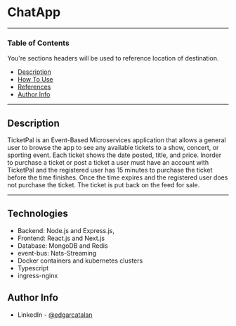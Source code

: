 # ChatApp
---

### Table of Contents
You're sections headers will be used to reference location of destination.

- [Description](#description)
- [How To Use](#how-to-use)
- [References](#references)
- [Author Info](#author-info)

---

## Description

TicketPal is an Event-Based Microservices application that allows a general user to browse the app to see any available tickets to a show, concert, or sporting event. Each ticket shows the date posted, title, and price. Inorder to purchase a ticket or post a ticket a user must have an account with TicketPal and the registered user has 15 minutes to purchase the ticket before the time finishes. Once the time expires and the registered user does not purchase the ticket. The ticket is put back on the feed for sale. 

---

## Technologies

- Backend: Node.js and Express.js, 
- Frontend: React.js and Next.js
- Database: MongoDB and Redis
- event-bus: Nats-Streaming
- Docker containers and kubernetes clusters
- Typescript
- ingress-nginx

## Author Info

- LinkedIn - [@edgarcatalan](https://www.linkedin.com/in/edgarcatalan10/)
